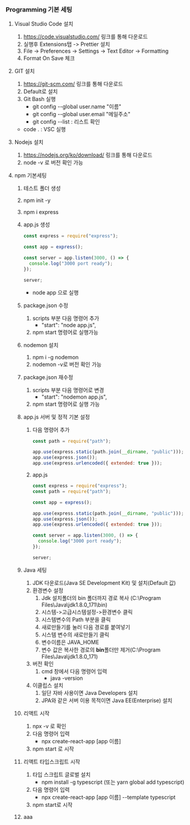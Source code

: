 ### Programming 기본 세팅

1. Visual Studio Code 설치

   1. https://code.visualstudio.com/ 링크를 통해 다운로드
   2. 실행후 Extensions탭 -> Prettier 설치
   3. File -> Preferences -> Settings -> Text Editor -> Formatting
   4. Format On Save 체크

2. GIT 설치

   1. https://git-scm.com/ 링크를 통해 다운로드
   2. Default로 설치
   3. Git Bash 실행
      * git config --global user.name "이름"
      * git config --global user.email "메일주소"
      * git config --list : 리스트 확인

   * code . : VSC 실행

3. Nodejs 설치

   1. https://nodejs.org/ko/download/ 링크를 통해 다운로드
   2. node -v 로 버전 확인 가능

4. npm 기본세팅

   1. 테스트 폴더 생성

   2. npm init -y

   3. npm i express

   4. app.js 생성

      ```js
      const express = require("express");
      
      const app = express();
      
      const server = app.listen(3000, () => {
        console.log("3000 port ready");
      });
      
      server;
      ```

      * node app 으로 실행

   5. package.json 수정

      1. scripts 부분 다음 명령어 추가
         * "start": "node app.js",
      2. npm start 명령어로 실행가능

   6. nodemon 설치

      1. npm i -g nodemon
      2.  nodemon -v로 버전 확인 가능

   7. package.json 재수정

      1. scripts 부분 다음 명령어로 변경
         * "start": "nodemon app.js",
      2. npm start 명령어로 실행 가능

   8. app.js 서버 및 정적 기본 설정

      1. 다음 명령어 추가

         ```js
         const path = require("path");
         
         app.use(express.static(path.join(__dirname, "public")));
         app.use(express.json());
         app.use(express.urlencoded({ extended: true }));
         ```

         

      2. app.js

         ```js
         const express = require("express");
         const path = require("path");
         
         const app = express();
         
         app.use(express.static(path.join(__dirname, "public")));
         app.use(express.json());
         app.use(express.urlencoded({ extended: true }));
         
         const server = app.listen(3000, () => {
           console.log("3000 port ready");
         });
         
         server;
         ```

   9. Java 세팅

      1. JDK 다운로드(Java SE Development Kit) 및 설치(Default 값)
      2. 환경변수 설정
         1. Jdk 설치폴더의 bin 폴더까지 경로 복사 (C:\Program Files\Java\jdk1.8.0_171\bin)
         2. 시스템->고급시스템설정->환경변수 클릭
         3. 시스템변수의 Path 부분을 클릭
         4. 새로만들기를 눌러 다음 경로를 붙여넣기
         5. 시스템 변수의 새로만들기 클릭
         6. 변수이름은 JAVA_HOME
         7. 변수 값은 복사한 경로의 **bin**폴더만 제거(C:\Program Files\Java\jdk1.8.0_171)
      3. 버전 확인
         1. cmd 창에서 다음 명령어 입력
            * java -version
      4. 이클립스 설치
         1. 일단 자바 사용이면 Java Developers 설치
         2. JPA와 같은 서버 이용 목적이면 Java EE(Enterprise) 설치

   10. 리액트 시작

       1. npx -v 로 확인
       2. 다음 명령어 입력
          * npx create-react-app [app 이름]
       3. npm start 로 시작

   11. 리액트 타입스크립트 시작

       1. 타입 스크립트 글로벌 설치
          * npm install -g typescript (또는 yarn global add typescript)
       2. 다음 명령어 입력
          * npx create-react-app [app 이름] --template typescript
       3. npm start로 시작

   12. aaa